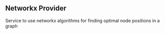 ## Networkx Provider
Service to use networkx algorithms for finding optimal node positions in a graph